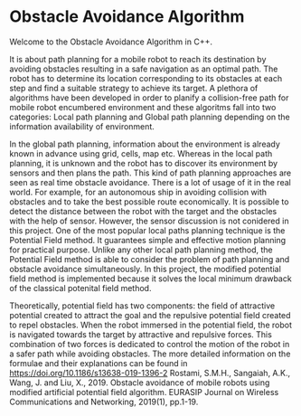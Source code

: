 # Obstacle Avoidance Algorithm
Welcome to the Obstacle Avoidance Algorithm in C++. 

It is about path planning for a mobile robot to reach its destination by avoiding obstacles resulting in a safe navigation as an optimal path. The robot has to determine its location corresponding to its obstacles at each step and find a suitable strategy to achieve its target. A plethora of algorithms have been developed in order to planify a collision-free path for mobile robot encumbered environment and these algoritms fall into two categories: Local path planning and Global path planning depending on the information availability of environment. 

In the global path planning, information about the environment is already known in advance using grid, cells, map etc. Whereas in the local path planning, it is unknown and the robot has to discover its environment by sensors and then plans the path. This kind of path planning approaches are seen as real time obstacle avoidance. There is a lot of usage of it in the real world. For example, for an autonomous ship in avoiding collision with obstacles and to take the best possible route economically. It is possible to detect the distance between the robot with the target and the obstacles with the help of sensor. However, the sensor discussion is not conidered in this project. One of the most popular local paths planning technique is the Potential Field method. It guarantees simple and effective motion planning for practical purpose. Unlike any other local path planning method, the Potential Field method is able to consider the problem of path planning and obstacle avoidance simultaneously. In this project, the modified potential field method is implemented because it solves the local minimum drawback of the classical potenital field method.

Theoretically, potential field has two components: the field of attractive potential created to attract the goal and the repulsive potential field created to repel obstacles. When the robot immersed in the potential field, the robot is navigated towards the target by attractive and repulsive forces. This combination of two forces is dedicated to control the motion of the robot in a safer path while avoiding obstacles. The more detailed information on the formulae and their explanations can be found in https://doi.org/10.1186/s13638-019-1396-2 Rostami, S.M.H., Sangaiah, A.K., Wang, J. and Liu, X., 2019. Obstacle avoidance of mobile robots using modified artificial potential field algorithm. EURASIP Journal on Wireless Communications and Networking, 2019(1), pp.1-19.

